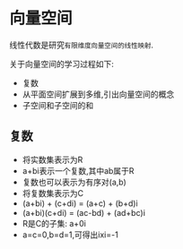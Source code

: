 # 向量空间

线性代数是研究`有限维度向量空间的线性映射`.

关于向量空间的学习过程如下:

- 复数
- 从平面空间扩展到多维,引出向量空间的概念
- 子空间和子空间的和

## 复数

- 将实数集表示为R
- a+bi表示一个复数,其中ab属于R
- 复数也可以表示为有序对(a,b)
- 将复数集表示为C
- (a+bi) + (c+di) = (a+c) + (b+d)i
- (a+bi)(c+di) = (ac-bd) + (ad+bc)i
- R是C的子集: a+0i
- a=c=0,b=d=1,可得出ixi=-1
